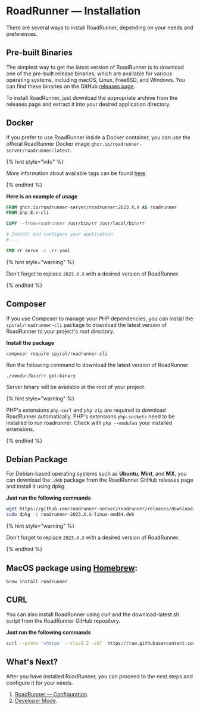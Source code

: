 # RoadRunner — Installation

There are several ways to install RoadRunner, depending on your needs and preferences.

## Pre-built Binaries

The simplest way to get the latest version of RoadRunner is to download one of the pre-built release binaries, which are
available for various operating systems, including macOS, Linux, FreeBSD, and Windows. You can find these binaries on
the GitHub [releases page](https://github.com/roadrunner-server/roadrunner/releases).

To install RoadRunner, just download the appropriate archive from the releases page and extract it into your desired
application directory.

## Docker

If you prefer to use RoadRunner inside a Docker container, you can use the official RoadRunner Docker
image `ghcr.io/roadrunner-server/roadrunner:latest`.

{% hint style="info" %}

More information about available tags can be
found [here](https://github.com/roadrunner-server/roadrunner/pkgs/container/roadrunner).

{% endhint %}

**Here is an example of usage**

```dockerfile
FROM ghcr.io/roadrunner-server/roadrunner:2023.X.X AS roadrunner
FROM php:8.x-cli

COPY --from=roadrunner /usr/bin/rr /usr/local/bin/rr

# Install and configure your application
# ...

CMD rr serve -c .rr.yaml
```

{% hint style="warning" %}

Don't forget to replace `2023.X.X` with a desired version of RoadRunner.

{% endhint %}

## Composer

If you use Composer to manage your PHP dependencies, you can install the `spiral/roadrunner-cli` package to download the
latest version of RoadRunner to your project's root directory.

**Install the package**

```terminal
composer require spiral/roadrunner-cli
```

Run the following command to download the latest version of RoadRunner

```terminal
./vendor/bin/rr get-binary
```

Server binary will be available at the root of your project.

{% hint style="warning" %}

PHP's extensions `php-curl` and `php-zip` are required to download RoadRunner automatically.
PHP's extensions `php-sockets` need to be installed to run roadrunner.
Check with `php --modules` your installed extensions.

{% endhint %}

## Debian Package

For Debian-based operating systems such as **Ubuntu**, **Mint**, and **MX**, you can download the `.deb` package from
the RoadRunner GitHub releases page and install it using dpkg.

**Just run the following commands**

```bash
wget https://github.com/roadrunner-server/roadrunner/releases/download/v2023.X.X/roadrunner-2023.X.X-linux-amd64.deb
sudo dpkg -i roadrunner-2023.X.X-linux-amd64.deb
```

{% hint style="warning" %}

Don't forget to replace `2023.X.X` with a desired version of RoadRunner.

{% endhint %}

## MacOS package using [Homebrew](https://brew.sh/):
```terminal
brew install roadrunner
```

## CURL

You can also install RoadRunner using curl and the download-latest.sh script from the RoadRunner GitHub repository.

**Just run the following commands**

```bash
curl --proto '=https' --tlsv1.2 -sSf  https://raw.githubusercontent.com/roadrunner-server/roadrunner/master/download-latest.sh | sh
```

## What's Next?

After you have installed RoadRunner, you can proceed to the next steps and configure it for your needs.

1. [RoadRunner — Configuration](./config.md).
2. [Developer Mode](../php/developer.md).